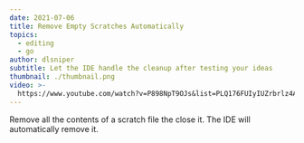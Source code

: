 ```yaml
---
date: 2021-07-06
title: Remove Empty Scratches Automatically
topics:
  - editing
  - go
author: dlsniper
subtitle: Let the IDE handle the cleanup after testing your ideas
thumbnail: ./thumbnail.png
video: >-
  https://www.youtube.com/watch?v=P898NpT9OJs&list=PLQ176FUIyIUZrbrlz4AY1V8VzBJKZyVlW&index=103
---
```


Remove all the contents of a scratch file the close it. The IDE will automatically remove it.
